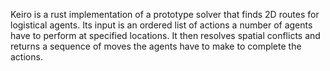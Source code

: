 Keiro is a rust implementation of a prototype solver that finds 2D routes for logistical agents. Its input is an ordered list of actions a number of agents have to perform at specified locations. It then resolves spatial conflicts and returns a sequence of moves the agents have to make to complete the actions.

